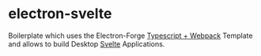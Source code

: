 # electron-svelte
Boilerplate which uses the Electron-Forge [Typescript + Webpack](https://www.electronforge.io/templates/typescript-+-webpack-template) Template and allows to build Desktop [Svelte](https://svelte.dev/) Applications.
